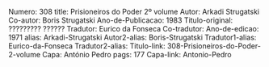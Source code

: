 Numero: 308
title: Prisioneiros do Poder 2º volume
Autor: Arkadi Strugatski
Co-autor: Boris Strugatski
Ano-de-Publicacao: 1983
Titulo-original: ????????? ??????
Tradutor: Eurico da Fonseca
Co-tradutor: 
Ano-de-edicao: 1971
alias: Arkadi-Strugatski
Autor2-alias: Boris-Strugatski
Tradutor1-alias: Eurico-da-Fonseca
Tradutor2-alias: 
Titulo-link: 308-Prisioneiros-do-Poder-2-volume
Capa: António Pedro
pags: 177
Capa-link: Antonio-Pedro